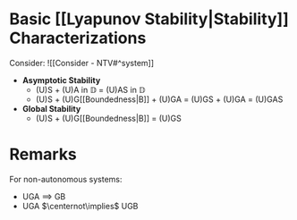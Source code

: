 # Basic [[Lyapunov Stability|Stability]] Characterizations
Consider: ![[Consider - NTV#^system]]
- **Asymptotic Stability**
	-  (U)S  +  (U)A in $\mathbb{D}$  =  (U)AS in $\mathbb{D}$
	-  (U)S  +  (U)G[[Boundedness|B]]  +  (U)GA  =  (U)GS  +  (U)GA  =  (U)GAS
- **Global Stability**
	-  (U)S  +  (U)G[[Boundedness|B]]  =  (U)GS

# Remarks

For non-autonomous systems:
- UGA $\implies$ GB
- UGA $\centernot\implies$ UGB